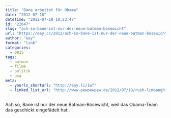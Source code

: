```yaml
---
title: "Bane arbeitet für Obama"
date: "2012-07-18"
datetime: "2012-07-18 10:23:47"
id: "22647"
slug: "ach-so-bane-ist-nur-der-neue-batman-bosewicht"
url: "https://eay.cc/2012/ach-so-bane-ist-nur-der-neue-batman-bosewicht/"
author: "eay"
format: "link"
categories:
  - 0815
tags:
  - batman
  - filme
  - politik
  - usa
meta:
  - yourls_shorturl: "http://eay.li/1wf"
  - linked_list_url: "http://www.pewpewpew.de/2012/07/18/rush-limbaugh-bane-arbeitet-fur-obama/"
---
```


Ach so, Bane ist nur der neue Batman-Bösewicht, weil das Obama-Team das geschickt eingefädelt hat:.
